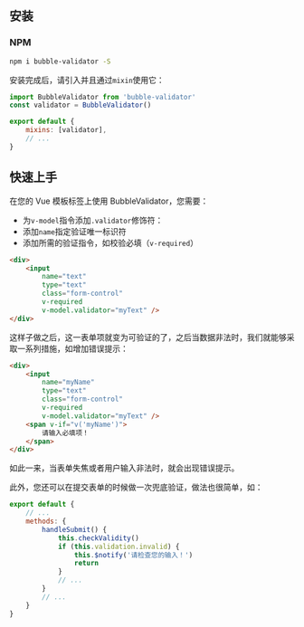 ## 安装
### NPM
```sh
npm i bubble-validator -S
```
安装完成后，请引入并且通过`mixin`使用它：
```js
import BubbleValidator from 'bubble-validator'
const validator = BubbleValidator()

export default {
    mixins: [validator],
    // ...
}
```

## 快速上手
在您的 Vue 模板标签上使用 BubbleValidator，您需要：
- 为`v-model`指令添加`.validator`修饰符：
- 添加`name`指定验证唯一标识符
- 添加所需的验证指令，如校验必填（`v-required`）
```html
<div>
    <input
        name="text"
        type="text"
        class="form-control"
        v-required
        v-model.validator="myText" />
</div>
```
这样子做之后，这一表单项就变为可验证的了，之后当数据非法时，我们就能够采取一系列措施，如增加错误提示：
```html
<div>
    <input
        name="myName"
        type="text"
        class="form-control"
        v-required
        v-model.validator="myText" />
    <span v-if="v('myName')">
        请输入必填项！
    </span>
</div>
```
如此一来，当表单失焦或者用户输入非法时，就会出现错误提示。

此外，您还可以在提交表单的时候做一次兜底验证，做法也很简单，如：
```js
export default {
    // ...
    methods: {
        handleSubmit() {
            this.checkValidity()
            if (this.validation.invalid) {
                this.$notify('请检查您的输入！')
                return
            }
            // ...
        }
        // ...
    }
}
```

